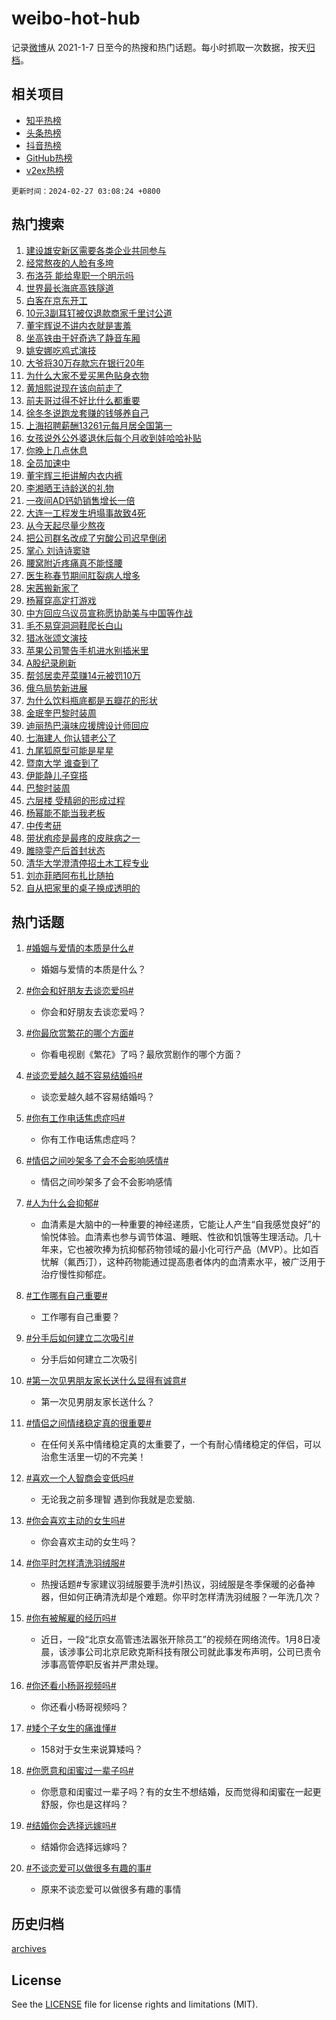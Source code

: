 # weibo-hot-hub

记录[微博](https://www.weibo.com)从 2021-1-7 日至今的热搜和热门话题。每小时抓取一次数据，按天[归档](archives)。

## 相关项目

- [知乎热榜](https://github.com/lonnyzhang423/zhihu-hot-hub)
- [头条热榜](https://github.com/lonnyzhang423/toutiao-hot-hub)
- [抖音热榜](https://github.com/lonnyzhang423/douyin-hot-hub)
- [GitHub热榜](https://github.com/lonnyzhang423/github-hot-hub)
- [v2ex热榜](https://github.com/lonnyzhang423/v2ex-hot-hub)


`更新时间：2024-02-27 03:08:24 +0800`

## 热门搜索

1. [建设雄安新区需要各类企业共同参与](https://m.weibo.cn/search?containerid=100103type%3D1%26t%3D10%26q%3D%23%E5%BB%BA%E8%AE%BE%E9%9B%84%E5%AE%89%E6%96%B0%E5%8C%BA%E9%9C%80%E8%A6%81%E5%90%84%E7%B1%BB%E4%BC%81%E4%B8%9A%E5%85%B1%E5%90%8C%E5%8F%82%E4%B8%8E%23&stream_entry_id=51&isnewpage=1&extparam=seat%3D1%26dgr%3D0%26stream_entry_id%3D51%26c_type%3D51%26q%3D%2523%25E5%25BB%25BA%25E8%25AE%25BE%25E9%259B%2584%25E5%25AE%2589%25E6%2596%25B0%25E5%258C%25BA%25E9%259C%2580%25E8%25A6%2581%25E5%2590%2584%25E7%25B1%25BB%25E4%25BC%2581%25E4%25B8%259A%25E5%2585%25B1%25E5%2590%258C%25E5%258F%2582%25E4%25B8%258E%2523%26pos%3D0%26cate%3D10103%26filter_type%3Drealtimehot%26display_time%3D1708974503%26pre_seqid%3D170897450345702672605)
1. [经常熬夜的人脸有多垮](https://m.weibo.cn/search?containerid=100103type%3D1%26t%3D10%26q%3D%23%E7%BB%8F%E5%B8%B8%E7%86%AC%E5%A4%9C%E7%9A%84%E4%BA%BA%E8%84%B8%E6%9C%89%E5%A4%9A%E5%9E%AE%23&stream_entry_id=31&isnewpage=1&extparam=seat%3D1%26stream_entry_id%3D31%26lcate%3D5001%26realpos%3D1%26dgr%3D0%26band_rank%3D1%26flag%3D2%26pos%3D0%26q%3D%2523%25E7%25BB%258F%25E5%25B8%25B8%25E7%2586%25AC%25E5%25A4%259C%25E7%259A%2584%25E4%25BA%25BA%25E8%2584%25B8%25E6%259C%2589%25E5%25A4%259A%25E5%259E%25AE%2523%26c_type%3D31%26cate%3D5001%26filter_type%3Drealtimehot%26display_time%3D1708974503%26pre_seqid%3D170897450345702672605)
1. [布洛芬 能给卑职一个明示吗](https://m.weibo.cn/search?containerid=100103type%3D1%26t%3D10%26q%3D%E5%B8%83%E6%B4%9B%E8%8A%AC+%E8%83%BD%E7%BB%99%E5%8D%91%E8%81%8C%E4%B8%80%E4%B8%AA%E6%98%8E%E7%A4%BA%E5%90%97&stream_entry_id=31&isnewpage=1&extparam=seat%3D1%26stream_entry_id%3D31%26lcate%3D5001%26realpos%3D2%26dgr%3D0%26band_rank%3D2%26flag%3D2%26pos%3D1%26q%3D%25E5%25B8%2583%25E6%25B4%259B%25E8%258A%25AC%2520%25E8%2583%25BD%25E7%25BB%2599%25E5%258D%2591%25E8%2581%258C%25E4%25B8%2580%25E4%25B8%25AA%25E6%2598%258E%25E7%25A4%25BA%25E5%2590%2597%26c_type%3D31%26cate%3D5001%26filter_type%3Drealtimehot%26display_time%3D1708974503%26pre_seqid%3D170897450345702672605)
1. [世界最长海底高铁隧道](https://m.weibo.cn/search?containerid=100103type%3D1%26t%3D10%26q%3D%23%E4%B8%96%E7%95%8C%E6%9C%80%E9%95%BF%E6%B5%B7%E5%BA%95%E9%AB%98%E9%93%81%E9%9A%A7%E9%81%93%23&stream_entry_id=31&isnewpage=1&extparam=seat%3D1%26stream_entry_id%3D31%26lcate%3D5001%26realpos%3D3%26dgr%3D0%26band_rank%3D3%26flag%3D0%26pos%3D2%26q%3D%2523%25E4%25B8%2596%25E7%2595%258C%25E6%259C%2580%25E9%2595%25BF%25E6%25B5%25B7%25E5%25BA%2595%25E9%25AB%2598%25E9%2593%2581%25E9%259A%25A7%25E9%2581%2593%2523%26c_type%3D31%26cate%3D5001%26filter_type%3Drealtimehot%26display_time%3D1708974503%26pre_seqid%3D170897450345702672605)
1. [白客在京东开工](https://m.weibo.cn/search?containerid=100103type%3D1%26t%3D10%26q%3D%23%E7%99%BD%E5%AE%A2%E5%9C%A8%E4%BA%AC%E4%B8%9C%E5%BC%80%E5%B7%A5%23&stream_entry_id=31&isnewpage=1&extparam=seat%3D1%26stream_entry_id%3D31%26lcate%3D5001%26c_type%3D31%26q%3D%2523%25E7%2599%25BD%25E5%25AE%25A2%25E5%259C%25A8%25E4%25BA%25AC%25E4%25B8%259C%25E5%25BC%2580%25E5%25B7%25A5%2523%26dgr%3D0%26band_rank%3D4%26adid%3D223800%26pos%3D3%26is_ad_pos%3D1%26cate%3D5001%26topic_ad%3D1%26filter_type%3Drealtimehot%26display_time%3D1708974503%26pre_seqid%3D170897450345702672605)
1. [10元3副耳钉被仅退款商家千里讨公道](https://m.weibo.cn/search?containerid=100103type%3D1%26t%3D10%26q%3D%2310%E5%85%833%E5%89%AF%E8%80%B3%E9%92%89%E8%A2%AB%E4%BB%85%E9%80%80%E6%AC%BE%E5%95%86%E5%AE%B6%E5%8D%83%E9%87%8C%E8%AE%A8%E5%85%AC%E9%81%93%23&stream_entry_id=31&isnewpage=1&extparam=seat%3D1%26stream_entry_id%3D31%26lcate%3D5001%26realpos%3D4%26dgr%3D0%26band_rank%3D4%26flag%3D2%26pos%3D4%26q%3D%252310%25E5%2585%25833%25E5%2589%25AF%25E8%2580%25B3%25E9%2592%2589%25E8%25A2%25AB%25E4%25BB%2585%25E9%2580%2580%25E6%25AC%25BE%25E5%2595%2586%25E5%25AE%25B6%25E5%258D%2583%25E9%2587%258C%25E8%25AE%25A8%25E5%2585%25AC%25E9%2581%2593%2523%26c_type%3D31%26cate%3D5001%26filter_type%3Drealtimehot%26display_time%3D1708974503%26pre_seqid%3D170897450345702672605)
1. [董宇辉说不讲内衣就是害羞](https://m.weibo.cn/search?containerid=100103type%3D1%26t%3D10%26q%3D%23%E8%91%A3%E5%AE%87%E8%BE%89%E8%AF%B4%E4%B8%8D%E8%AE%B2%E5%86%85%E8%A1%A3%E5%B0%B1%E6%98%AF%E5%AE%B3%E7%BE%9E%23&stream_entry_id=31&isnewpage=1&extparam=seat%3D1%26stream_entry_id%3D31%26lcate%3D5001%26realpos%3D5%26dgr%3D0%26band_rank%3D5%26flag%3D2%26pos%3D5%26q%3D%2523%25E8%2591%25A3%25E5%25AE%2587%25E8%25BE%2589%25E8%25AF%25B4%25E4%25B8%258D%25E8%25AE%25B2%25E5%2586%2585%25E8%25A1%25A3%25E5%25B0%25B1%25E6%2598%25AF%25E5%25AE%25B3%25E7%25BE%259E%2523%26c_type%3D31%26cate%3D5001%26filter_type%3Drealtimehot%26display_time%3D1708974503%26pre_seqid%3D170897450345702672605)
1. [坐高铁由于好奇选了静音车厢](https://m.weibo.cn/search?containerid=100103type%3D1%26t%3D10%26q%3D%E5%9D%90%E9%AB%98%E9%93%81%E7%94%B1%E4%BA%8E%E5%A5%BD%E5%A5%87%E9%80%89%E4%BA%86%E9%9D%99%E9%9F%B3%E8%BD%A6%E5%8E%A2&stream_entry_id=31&isnewpage=1&extparam=seat%3D1%26stream_entry_id%3D31%26lcate%3D5001%26realpos%3D6%26dgr%3D0%26band_rank%3D6%26flag%3D2%26pos%3D6%26q%3D%25E5%259D%2590%25E9%25AB%2598%25E9%2593%2581%25E7%2594%25B1%25E4%25BA%258E%25E5%25A5%25BD%25E5%25A5%2587%25E9%2580%2589%25E4%25BA%2586%25E9%259D%2599%25E9%259F%25B3%25E8%25BD%25A6%25E5%258E%25A2%26c_type%3D31%26cate%3D5001%26filter_type%3Drealtimehot%26display_time%3D1708974503%26pre_seqid%3D170897450345702672605)
1. [姚安娜吃鸡式演技](https://m.weibo.cn/search?containerid=100103type%3D1%26t%3D10%26q%3D%E5%A7%9A%E5%AE%89%E5%A8%9C%E5%90%83%E9%B8%A1%E5%BC%8F%E6%BC%94%E6%8A%80&stream_entry_id=31&isnewpage=1&extparam=seat%3D1%26stream_entry_id%3D31%26lcate%3D5001%26realpos%3D7%26dgr%3D0%26band_rank%3D7%26flag%3D2%26pos%3D7%26q%3D%25E5%25A7%259A%25E5%25AE%2589%25E5%25A8%259C%25E5%2590%2583%25E9%25B8%25A1%25E5%25BC%258F%25E6%25BC%2594%25E6%258A%2580%26c_type%3D31%26cate%3D5001%26filter_type%3Drealtimehot%26display_time%3D1708974503%26pre_seqid%3D170897450345702672605)
1. [大爷将30万存款忘在银行20年](https://m.weibo.cn/search?containerid=100103type%3D1%26t%3D10%26q%3D%23%E5%A4%A7%E7%88%B7%E5%B0%8630%E4%B8%87%E5%AD%98%E6%AC%BE%E5%BF%98%E5%9C%A8%E9%93%B6%E8%A1%8C20%E5%B9%B4%23&stream_entry_id=31&isnewpage=1&extparam=seat%3D1%26stream_entry_id%3D31%26lcate%3D5001%26realpos%3D8%26dgr%3D0%26band_rank%3D8%26flag%3D2%26pos%3D8%26q%3D%2523%25E5%25A4%25A7%25E7%2588%25B7%25E5%25B0%258630%25E4%25B8%2587%25E5%25AD%2598%25E6%25AC%25BE%25E5%25BF%2598%25E5%259C%25A8%25E9%2593%25B6%25E8%25A1%258C20%25E5%25B9%25B4%2523%26c_type%3D31%26cate%3D5001%26filter_type%3Drealtimehot%26display_time%3D1708974503%26pre_seqid%3D170897450345702672605)
1. [为什么大家不爱买黑色贴身衣物](https://m.weibo.cn/search?containerid=100103type%3D1%26t%3D10%26q%3D%23%E4%B8%BA%E4%BB%80%E4%B9%88%E5%A4%A7%E5%AE%B6%E4%B8%8D%E7%88%B1%E4%B9%B0%E9%BB%91%E8%89%B2%E8%B4%B4%E8%BA%AB%E8%A1%A3%E7%89%A9%23&stream_entry_id=31&isnewpage=1&extparam=seat%3D1%26stream_entry_id%3D31%26lcate%3D5001%26realpos%3D9%26dgr%3D0%26band_rank%3D9%26flag%3D2%26pos%3D9%26q%3D%2523%25E4%25B8%25BA%25E4%25BB%2580%25E4%25B9%2588%25E5%25A4%25A7%25E5%25AE%25B6%25E4%25B8%258D%25E7%2588%25B1%25E4%25B9%25B0%25E9%25BB%2591%25E8%2589%25B2%25E8%25B4%25B4%25E8%25BA%25AB%25E8%25A1%25A3%25E7%2589%25A9%2523%26c_type%3D31%26cate%3D5001%26filter_type%3Drealtimehot%26display_time%3D1708974503%26pre_seqid%3D170897450345702672605)
1. [黄旭熙说现在该向前走了](https://m.weibo.cn/search?containerid=100103type%3D1%26t%3D10%26q%3D%23%E9%BB%84%E6%97%AD%E7%86%99%E8%AF%B4%E7%8E%B0%E5%9C%A8%E8%AF%A5%E5%90%91%E5%89%8D%E8%B5%B0%E4%BA%86%23&stream_entry_id=31&isnewpage=1&extparam=seat%3D1%26stream_entry_id%3D31%26lcate%3D5001%26realpos%3D10%26dgr%3D0%26band_rank%3D10%26flag%3D1%26pos%3D10%26q%3D%2523%25E9%25BB%2584%25E6%2597%25AD%25E7%2586%2599%25E8%25AF%25B4%25E7%258E%25B0%25E5%259C%25A8%25E8%25AF%25A5%25E5%2590%2591%25E5%2589%258D%25E8%25B5%25B0%25E4%25BA%2586%2523%26c_type%3D31%26cate%3D5001%26filter_type%3Drealtimehot%26display_time%3D1708974503%26pre_seqid%3D170897450345702672605)
1. [前夫哥过得不好比什么都重要](https://m.weibo.cn/search?containerid=100103type%3D1%26t%3D10%26q%3D%E5%89%8D%E5%A4%AB%E5%93%A5%E8%BF%87%E5%BE%97%E4%B8%8D%E5%A5%BD%E6%AF%94%E4%BB%80%E4%B9%88%E9%83%BD%E9%87%8D%E8%A6%81&stream_entry_id=31&isnewpage=1&extparam=seat%3D1%26stream_entry_id%3D31%26lcate%3D5001%26realpos%3D11%26dgr%3D0%26band_rank%3D11%26flag%3D2%26pos%3D11%26q%3D%25E5%2589%258D%25E5%25A4%25AB%25E5%2593%25A5%25E8%25BF%2587%25E5%25BE%2597%25E4%25B8%258D%25E5%25A5%25BD%25E6%25AF%2594%25E4%25BB%2580%25E4%25B9%2588%25E9%2583%25BD%25E9%2587%258D%25E8%25A6%2581%26c_type%3D31%26cate%3D5001%26filter_type%3Drealtimehot%26display_time%3D1708974503%26pre_seqid%3D170897450345702672605)
1. [徐冬冬说跑龙套赚的钱够养自己](https://m.weibo.cn/search?containerid=100103type%3D1%26t%3D10%26q%3D%23%E5%BE%90%E5%86%AC%E5%86%AC%E8%AF%B4%E8%B7%91%E9%BE%99%E5%A5%97%E8%B5%9A%E7%9A%84%E9%92%B1%E5%A4%9F%E5%85%BB%E8%87%AA%E5%B7%B1%23&stream_entry_id=31&isnewpage=1&extparam=seat%3D1%26stream_entry_id%3D31%26lcate%3D5001%26realpos%3D12%26dgr%3D0%26band_rank%3D12%26flag%3D2%26pos%3D12%26q%3D%2523%25E5%25BE%2590%25E5%2586%25AC%25E5%2586%25AC%25E8%25AF%25B4%25E8%25B7%2591%25E9%25BE%2599%25E5%25A5%2597%25E8%25B5%259A%25E7%259A%2584%25E9%2592%25B1%25E5%25A4%259F%25E5%2585%25BB%25E8%2587%25AA%25E5%25B7%25B1%2523%26c_type%3D31%26cate%3D5001%26filter_type%3Drealtimehot%26display_time%3D1708974503%26pre_seqid%3D170897450345702672605)
1. [上海招聘薪酬13261元每月居全国第一](https://m.weibo.cn/search?containerid=100103type%3D1%26t%3D10%26q%3D%23%E4%B8%8A%E6%B5%B7%E6%8B%9B%E8%81%98%E8%96%AA%E9%85%AC13261%E5%85%83%E6%AF%8F%E6%9C%88%E5%B1%85%E5%85%A8%E5%9B%BD%E7%AC%AC%E4%B8%80%23&stream_entry_id=31&isnewpage=1&extparam=seat%3D1%26stream_entry_id%3D31%26lcate%3D5001%26realpos%3D13%26dgr%3D0%26band_rank%3D13%26flag%3D2%26pos%3D13%26q%3D%2523%25E4%25B8%258A%25E6%25B5%25B7%25E6%258B%259B%25E8%2581%2598%25E8%2596%25AA%25E9%2585%25AC13261%25E5%2585%2583%25E6%25AF%258F%25E6%259C%2588%25E5%25B1%2585%25E5%2585%25A8%25E5%259B%25BD%25E7%25AC%25AC%25E4%25B8%2580%2523%26c_type%3D31%26cate%3D5001%26filter_type%3Drealtimehot%26display_time%3D1708974503%26pre_seqid%3D170897450345702672605)
1. [女孩说外公外婆退休后每个月收到娃哈哈补贴](https://m.weibo.cn/search?containerid=100103type%3D1%26t%3D10%26q%3D%23%E5%A5%B3%E5%AD%A9%E8%AF%B4%E5%A4%96%E5%85%AC%E5%A4%96%E5%A9%86%E9%80%80%E4%BC%91%E5%90%8E%E6%AF%8F%E4%B8%AA%E6%9C%88%E6%94%B6%E5%88%B0%E5%A8%83%E5%93%88%E5%93%88%E8%A1%A5%E8%B4%B4%23&stream_entry_id=31&isnewpage=1&extparam=seat%3D1%26stream_entry_id%3D31%26lcate%3D5001%26realpos%3D14%26dgr%3D0%26band_rank%3D14%26flag%3D32768%26pos%3D14%26q%3D%2523%25E5%25A5%25B3%25E5%25AD%25A9%25E8%25AF%25B4%25E5%25A4%2596%25E5%2585%25AC%25E5%25A4%2596%25E5%25A9%2586%25E9%2580%2580%25E4%25BC%2591%25E5%2590%258E%25E6%25AF%258F%25E4%25B8%25AA%25E6%259C%2588%25E6%2594%25B6%25E5%2588%25B0%25E5%25A8%2583%25E5%2593%2588%25E5%2593%2588%25E8%25A1%25A5%25E8%25B4%25B4%2523%26c_type%3D31%26cate%3D5001%26filter_type%3Drealtimehot%26display_time%3D1708974503%26pre_seqid%3D170897450345702672605)
1. [你晚上几点休息](https://m.weibo.cn/search?containerid=100103type%3D1%26t%3D10%26q%3D%23%E4%BD%A0%E6%99%9A%E4%B8%8A%E5%87%A0%E7%82%B9%E4%BC%91%E6%81%AF%23&stream_entry_id=31&isnewpage=1&extparam=seat%3D1%26stream_entry_id%3D31%26lcate%3D5001%26realpos%3D15%26dgr%3D0%26band_rank%3D15%26flag%3D0%26pos%3D15%26q%3D%2523%25E4%25BD%25A0%25E6%2599%259A%25E4%25B8%258A%25E5%2587%25A0%25E7%2582%25B9%25E4%25BC%2591%25E6%2581%25AF%2523%26c_type%3D31%26cate%3D5001%26filter_type%3Drealtimehot%26display_time%3D1708974503%26pre_seqid%3D170897450345702672605)
1. [全员加速中](https://m.weibo.cn/search?containerid=100103type%3D1%26t%3D10%26q%3D%E5%85%A8%E5%91%98%E5%8A%A0%E9%80%9F%E4%B8%AD&stream_entry_id=31&isnewpage=1&extparam=seat%3D1%26stream_entry_id%3D31%26lcate%3D5001%26realpos%3D16%26dgr%3D0%26band_rank%3D16%26flag%3D0%26pos%3D16%26q%3D%25E5%2585%25A8%25E5%2591%2598%25E5%258A%25A0%25E9%2580%259F%25E4%25B8%25AD%26c_type%3D31%26cate%3D5001%26filter_type%3Drealtimehot%26display_time%3D1708974503%26pre_seqid%3D170897450345702672605)
1. [董宇辉三拒讲解内衣内裤](https://m.weibo.cn/search?containerid=100103type%3D1%26t%3D10%26q%3D%23%E8%91%A3%E5%AE%87%E8%BE%89%E4%B8%89%E6%8B%92%E8%AE%B2%E8%A7%A3%E5%86%85%E8%A1%A3%E5%86%85%E8%A3%A4%23&stream_entry_id=31&isnewpage=1&extparam=seat%3D1%26stream_entry_id%3D31%26lcate%3D5001%26realpos%3D17%26dgr%3D0%26band_rank%3D17%26flag%3D0%26pos%3D17%26q%3D%2523%25E8%2591%25A3%25E5%25AE%2587%25E8%25BE%2589%25E4%25B8%2589%25E6%258B%2592%25E8%25AE%25B2%25E8%25A7%25A3%25E5%2586%2585%25E8%25A1%25A3%25E5%2586%2585%25E8%25A3%25A4%2523%26c_type%3D31%26cate%3D5001%26filter_type%3Drealtimehot%26display_time%3D1708974503%26pre_seqid%3D170897450345702672605)
1. [李湘晒王诗龄送的礼物](https://m.weibo.cn/search?containerid=100103type%3D1%26t%3D10%26q%3D%23%E6%9D%8E%E6%B9%98%E6%99%92%E7%8E%8B%E8%AF%97%E9%BE%84%E9%80%81%E7%9A%84%E7%A4%BC%E7%89%A9%23&stream_entry_id=31&isnewpage=1&extparam=seat%3D1%26stream_entry_id%3D31%26lcate%3D5001%26realpos%3D18%26dgr%3D0%26band_rank%3D18%26flag%3D2%26pos%3D18%26q%3D%2523%25E6%259D%258E%25E6%25B9%2598%25E6%2599%2592%25E7%258E%258B%25E8%25AF%2597%25E9%25BE%2584%25E9%2580%2581%25E7%259A%2584%25E7%25A4%25BC%25E7%2589%25A9%2523%26c_type%3D31%26cate%3D5001%26filter_type%3Drealtimehot%26display_time%3D1708974503%26pre_seqid%3D170897450345702672605)
1. [一夜间AD钙奶销售增长一倍](https://m.weibo.cn/search?containerid=100103type%3D1%26t%3D10%26q%3D%23%E4%B8%80%E5%A4%9C%E9%97%B4AD%E9%92%99%E5%A5%B6%E9%94%80%E5%94%AE%E5%A2%9E%E9%95%BF%E4%B8%80%E5%80%8D%23&stream_entry_id=31&isnewpage=1&extparam=seat%3D1%26stream_entry_id%3D31%26lcate%3D5001%26realpos%3D19%26dgr%3D0%26band_rank%3D19%26flag%3D0%26pos%3D19%26q%3D%2523%25E4%25B8%2580%25E5%25A4%259C%25E9%2597%25B4AD%25E9%2592%2599%25E5%25A5%25B6%25E9%2594%2580%25E5%2594%25AE%25E5%25A2%259E%25E9%2595%25BF%25E4%25B8%2580%25E5%2580%258D%2523%26c_type%3D31%26cate%3D5001%26filter_type%3Drealtimehot%26display_time%3D1708974503%26pre_seqid%3D170897450345702672605)
1. [大连一工程发生坍塌事故致4死](https://m.weibo.cn/search?containerid=100103type%3D1%26t%3D10%26q%3D%23%E5%A4%A7%E8%BF%9E%E4%B8%80%E5%B7%A5%E7%A8%8B%E5%8F%91%E7%94%9F%E5%9D%8D%E5%A1%8C%E4%BA%8B%E6%95%85%E8%87%B44%E6%AD%BB%23&stream_entry_id=31&isnewpage=1&extparam=seat%3D1%26stream_entry_id%3D31%26lcate%3D5001%26realpos%3D20%26dgr%3D0%26band_rank%3D20%26flag%3D0%26pos%3D20%26q%3D%2523%25E5%25A4%25A7%25E8%25BF%259E%25E4%25B8%2580%25E5%25B7%25A5%25E7%25A8%258B%25E5%258F%2591%25E7%2594%259F%25E5%259D%258D%25E5%25A1%258C%25E4%25BA%258B%25E6%2595%2585%25E8%2587%25B44%25E6%25AD%25BB%2523%26c_type%3D31%26cate%3D5001%26filter_type%3Drealtimehot%26display_time%3D1708974503%26pre_seqid%3D170897450345702672605)
1. [从今天起尽量少熬夜](https://m.weibo.cn/search?containerid=100103type%3D1%26t%3D10%26q%3D%23%E4%BB%8E%E4%BB%8A%E5%A4%A9%E8%B5%B7%E5%B0%BD%E9%87%8F%E5%B0%91%E7%86%AC%E5%A4%9C%23&stream_entry_id=31&isnewpage=1&extparam=seat%3D1%26stream_entry_id%3D31%26lcate%3D5001%26realpos%3D21%26dgr%3D0%26band_rank%3D21%26flag%3D0%26pos%3D21%26q%3D%2523%25E4%25BB%258E%25E4%25BB%258A%25E5%25A4%25A9%25E8%25B5%25B7%25E5%25B0%25BD%25E9%2587%258F%25E5%25B0%2591%25E7%2586%25AC%25E5%25A4%259C%2523%26c_type%3D31%26cate%3D5001%26filter_type%3Drealtimehot%26display_time%3D1708974503%26pre_seqid%3D170897450345702672605)
1. [把公司群名改成了穷酸公司迟早倒闭](https://m.weibo.cn/search?containerid=100103type%3D1%26t%3D10%26q%3D%E6%8A%8A%E5%85%AC%E5%8F%B8%E7%BE%A4%E5%90%8D%E6%94%B9%E6%88%90%E4%BA%86%E7%A9%B7%E9%85%B8%E5%85%AC%E5%8F%B8%E8%BF%9F%E6%97%A9%E5%80%92%E9%97%AD&stream_entry_id=31&isnewpage=1&extparam=seat%3D1%26stream_entry_id%3D31%26lcate%3D5001%26realpos%3D22%26dgr%3D0%26band_rank%3D22%26flag%3D0%26pos%3D22%26q%3D%25E6%258A%258A%25E5%2585%25AC%25E5%258F%25B8%25E7%25BE%25A4%25E5%2590%258D%25E6%2594%25B9%25E6%2588%2590%25E4%25BA%2586%25E7%25A9%25B7%25E9%2585%25B8%25E5%2585%25AC%25E5%258F%25B8%25E8%25BF%259F%25E6%2597%25A9%25E5%2580%2592%25E9%2597%25AD%26c_type%3D31%26cate%3D5001%26filter_type%3Drealtimehot%26display_time%3D1708974503%26pre_seqid%3D170897450345702672605)
1. [掌心 刘诗诗窦骁](https://m.weibo.cn/search?containerid=100103type%3D1%26t%3D10%26q%3D%E6%8E%8C%E5%BF%83+%E5%88%98%E8%AF%97%E8%AF%97%E7%AA%A6%E9%AA%81&stream_entry_id=31&isnewpage=1&extparam=seat%3D1%26stream_entry_id%3D31%26lcate%3D5001%26realpos%3D23%26dgr%3D0%26band_rank%3D23%26flag%3D0%26pos%3D23%26q%3D%25E6%258E%258C%25E5%25BF%2583%2520%25E5%2588%2598%25E8%25AF%2597%25E8%25AF%2597%25E7%25AA%25A6%25E9%25AA%2581%26c_type%3D31%26cate%3D5001%26filter_type%3Drealtimehot%26display_time%3D1708974503%26pre_seqid%3D170897450345702672605)
1. [腰窝附近疼痛真不能怪腰](https://m.weibo.cn/search?containerid=100103type%3D1%26t%3D10%26q%3D%23%E8%85%B0%E7%AA%9D%E9%99%84%E8%BF%91%E7%96%BC%E7%97%9B%E7%9C%9F%E4%B8%8D%E8%83%BD%E6%80%AA%E8%85%B0%23&stream_entry_id=31&isnewpage=1&extparam=seat%3D1%26stream_entry_id%3D31%26lcate%3D5001%26realpos%3D24%26dgr%3D0%26band_rank%3D24%26flag%3D0%26pos%3D24%26q%3D%2523%25E8%2585%25B0%25E7%25AA%259D%25E9%2599%2584%25E8%25BF%2591%25E7%2596%25BC%25E7%2597%259B%25E7%259C%259F%25E4%25B8%258D%25E8%2583%25BD%25E6%2580%25AA%25E8%2585%25B0%2523%26c_type%3D31%26cate%3D5001%26filter_type%3Drealtimehot%26display_time%3D1708974503%26pre_seqid%3D170897450345702672605)
1. [医生称春节期间肛裂病人增多](https://m.weibo.cn/search?containerid=100103type%3D1%26t%3D10%26q%3D%23%E5%8C%BB%E7%94%9F%E7%A7%B0%E6%98%A5%E8%8A%82%E6%9C%9F%E9%97%B4%E8%82%9B%E8%A3%82%E7%97%85%E4%BA%BA%E5%A2%9E%E5%A4%9A%23&stream_entry_id=31&isnewpage=1&extparam=seat%3D1%26stream_entry_id%3D31%26lcate%3D5001%26realpos%3D25%26dgr%3D0%26band_rank%3D25%26flag%3D0%26pos%3D25%26q%3D%2523%25E5%258C%25BB%25E7%2594%259F%25E7%25A7%25B0%25E6%2598%25A5%25E8%258A%2582%25E6%259C%259F%25E9%2597%25B4%25E8%2582%259B%25E8%25A3%2582%25E7%2597%2585%25E4%25BA%25BA%25E5%25A2%259E%25E5%25A4%259A%2523%26c_type%3D31%26cate%3D5001%26filter_type%3Drealtimehot%26display_time%3D1708974503%26pre_seqid%3D170897450345702672605)
1. [宋茜搬新家了](https://m.weibo.cn/search?containerid=100103type%3D1%26t%3D10%26q%3D%23%E5%AE%8B%E8%8C%9C%E6%90%AC%E6%96%B0%E5%AE%B6%E4%BA%86%23&stream_entry_id=31&isnewpage=1&extparam=seat%3D1%26stream_entry_id%3D31%26lcate%3D5001%26realpos%3D26%26dgr%3D0%26band_rank%3D26%26flag%3D0%26pos%3D26%26q%3D%2523%25E5%25AE%258B%25E8%258C%259C%25E6%2590%25AC%25E6%2596%25B0%25E5%25AE%25B6%25E4%25BA%2586%2523%26c_type%3D31%26cate%3D5001%26filter_type%3Drealtimehot%26display_time%3D1708974503%26pre_seqid%3D170897450345702672605)
1. [杨幂穿高定打游戏](https://m.weibo.cn/search?containerid=100103type%3D1%26t%3D10%26q%3D%23%E6%9D%A8%E5%B9%82%E7%A9%BF%E9%AB%98%E5%AE%9A%E6%89%93%E6%B8%B8%E6%88%8F%23&stream_entry_id=31&isnewpage=1&extparam=seat%3D1%26stream_entry_id%3D31%26lcate%3D5001%26realpos%3D27%26dgr%3D0%26band_rank%3D27%26flag%3D0%26pos%3D27%26q%3D%2523%25E6%259D%25A8%25E5%25B9%2582%25E7%25A9%25BF%25E9%25AB%2598%25E5%25AE%259A%25E6%2589%2593%25E6%25B8%25B8%25E6%2588%258F%2523%26c_type%3D31%26cate%3D5001%26filter_type%3Drealtimehot%26display_time%3D1708974503%26pre_seqid%3D170897450345702672605)
1. [中方回应乌议员宣称愿协助美与中国等作战](https://m.weibo.cn/search?containerid=100103type%3D1%26t%3D10%26q%3D%23%E4%B8%AD%E6%96%B9%E5%9B%9E%E5%BA%94%E4%B9%8C%E8%AE%AE%E5%91%98%E5%AE%A3%E7%A7%B0%E6%84%BF%E5%8D%8F%E5%8A%A9%E7%BE%8E%E4%B8%8E%E4%B8%AD%E5%9B%BD%E7%AD%89%E4%BD%9C%E6%88%98%23&stream_entry_id=31&isnewpage=1&extparam=seat%3D1%26stream_entry_id%3D31%26lcate%3D5001%26realpos%3D28%26dgr%3D0%26band_rank%3D28%26flag%3D0%26pos%3D28%26q%3D%2523%25E4%25B8%25AD%25E6%2596%25B9%25E5%259B%259E%25E5%25BA%2594%25E4%25B9%258C%25E8%25AE%25AE%25E5%2591%2598%25E5%25AE%25A3%25E7%25A7%25B0%25E6%2584%25BF%25E5%258D%258F%25E5%258A%25A9%25E7%25BE%258E%25E4%25B8%258E%25E4%25B8%25AD%25E5%259B%25BD%25E7%25AD%2589%25E4%25BD%259C%25E6%2588%2598%2523%26c_type%3D31%26cate%3D5001%26filter_type%3Drealtimehot%26display_time%3D1708974503%26pre_seqid%3D170897450345702672605)
1. [毛不易穿洞洞鞋爬长白山](https://m.weibo.cn/search?containerid=100103type%3D1%26t%3D10%26q%3D%23%E6%AF%9B%E4%B8%8D%E6%98%93%E7%A9%BF%E6%B4%9E%E6%B4%9E%E9%9E%8B%E7%88%AC%E9%95%BF%E7%99%BD%E5%B1%B1%23&stream_entry_id=31&isnewpage=1&extparam=seat%3D1%26stream_entry_id%3D31%26lcate%3D5001%26realpos%3D29%26dgr%3D0%26band_rank%3D29%26flag%3D0%26pos%3D29%26q%3D%2523%25E6%25AF%259B%25E4%25B8%258D%25E6%2598%2593%25E7%25A9%25BF%25E6%25B4%259E%25E6%25B4%259E%25E9%259E%258B%25E7%2588%25AC%25E9%2595%25BF%25E7%2599%25BD%25E5%25B1%25B1%2523%26c_type%3D31%26cate%3D5001%26filter_type%3Drealtimehot%26display_time%3D1708974503%26pre_seqid%3D170897450345702672605)
1. [猎冰张颂文演技](https://m.weibo.cn/search?containerid=100103type%3D1%26t%3D10%26q%3D%E7%8C%8E%E5%86%B0%E5%BC%A0%E9%A2%82%E6%96%87%E6%BC%94%E6%8A%80&stream_entry_id=31&isnewpage=1&extparam=seat%3D1%26stream_entry_id%3D31%26lcate%3D5001%26realpos%3D30%26dgr%3D0%26band_rank%3D30%26flag%3D0%26pos%3D30%26q%3D%25E7%258C%258E%25E5%2586%25B0%25E5%25BC%25A0%25E9%25A2%2582%25E6%2596%2587%25E6%25BC%2594%25E6%258A%2580%26c_type%3D31%26cate%3D5001%26filter_type%3Drealtimehot%26display_time%3D1708974503%26pre_seqid%3D170897450345702672605)
1. [苹果公司警告手机进水别插米里](https://m.weibo.cn/search?containerid=100103type%3D1%26t%3D10%26q%3D%23%E8%8B%B9%E6%9E%9C%E5%85%AC%E5%8F%B8%E8%AD%A6%E5%91%8A%E6%89%8B%E6%9C%BA%E8%BF%9B%E6%B0%B4%E5%88%AB%E6%8F%92%E7%B1%B3%E9%87%8C%23&stream_entry_id=31&isnewpage=1&extparam=seat%3D1%26stream_entry_id%3D31%26lcate%3D5001%26realpos%3D31%26dgr%3D0%26band_rank%3D31%26flag%3D0%26pos%3D31%26q%3D%2523%25E8%258B%25B9%25E6%259E%259C%25E5%2585%25AC%25E5%258F%25B8%25E8%25AD%25A6%25E5%2591%258A%25E6%2589%258B%25E6%259C%25BA%25E8%25BF%259B%25E6%25B0%25B4%25E5%2588%25AB%25E6%258F%2592%25E7%25B1%25B3%25E9%2587%258C%2523%26c_type%3D31%26cate%3D5001%26filter_type%3Drealtimehot%26display_time%3D1708974503%26pre_seqid%3D170897450345702672605)
1. [A股纪录刷新](https://m.weibo.cn/search?containerid=100103type%3D1%26t%3D10%26q%3D%23A%E8%82%A1%E7%BA%AA%E5%BD%95%E5%88%B7%E6%96%B0%23&stream_entry_id=31&isnewpage=1&extparam=seat%3D1%26stream_entry_id%3D31%26lcate%3D5001%26realpos%3D32%26dgr%3D0%26band_rank%3D32%26flag%3D0%26pos%3D32%26q%3D%2523A%25E8%2582%25A1%25E7%25BA%25AA%25E5%25BD%2595%25E5%2588%25B7%25E6%2596%25B0%2523%26c_type%3D31%26cate%3D5001%26filter_type%3Drealtimehot%26display_time%3D1708974503%26pre_seqid%3D170897450345702672605)
1. [帮邻居卖芹菜赚14元被罚10万](https://m.weibo.cn/search?containerid=100103type%3D1%26t%3D10%26q%3D%23%E5%B8%AE%E9%82%BB%E5%B1%85%E5%8D%96%E8%8A%B9%E8%8F%9C%E8%B5%9A14%E5%85%83%E8%A2%AB%E7%BD%9A10%E4%B8%87%23&stream_entry_id=31&isnewpage=1&extparam=seat%3D1%26stream_entry_id%3D31%26lcate%3D5001%26realpos%3D33%26dgr%3D0%26band_rank%3D33%26flag%3D0%26pos%3D33%26q%3D%2523%25E5%25B8%25AE%25E9%2582%25BB%25E5%25B1%2585%25E5%258D%2596%25E8%258A%25B9%25E8%258F%259C%25E8%25B5%259A14%25E5%2585%2583%25E8%25A2%25AB%25E7%25BD%259A10%25E4%25B8%2587%2523%26c_type%3D31%26cate%3D5001%26filter_type%3Drealtimehot%26display_time%3D1708974503%26pre_seqid%3D170897450345702672605)
1. [俄乌局势新进展](https://m.weibo.cn/search?containerid=100103type%3D1%26t%3D10%26q%3D%23%E4%BF%84%E4%B9%8C%E5%B1%80%E5%8A%BF%E6%96%B0%E8%BF%9B%E5%B1%95%23&stream_entry_id=31&isnewpage=1&extparam=seat%3D1%26stream_entry_id%3D31%26lcate%3D5001%26realpos%3D34%26dgr%3D0%26band_rank%3D34%26flag%3D0%26pos%3D34%26q%3D%2523%25E4%25BF%2584%25E4%25B9%258C%25E5%25B1%2580%25E5%258A%25BF%25E6%2596%25B0%25E8%25BF%259B%25E5%25B1%2595%2523%26c_type%3D31%26cate%3D5001%26filter_type%3Drealtimehot%26display_time%3D1708974503%26pre_seqid%3D170897450345702672605)
1. [为什么饮料瓶底都是五瓣花的形状](https://m.weibo.cn/search?containerid=100103type%3D1%26t%3D10%26q%3D%23%E4%B8%BA%E4%BB%80%E4%B9%88%E9%A5%AE%E6%96%99%E7%93%B6%E5%BA%95%E9%83%BD%E6%98%AF%E4%BA%94%E7%93%A3%E8%8A%B1%E7%9A%84%E5%BD%A2%E7%8A%B6%23&stream_entry_id=31&isnewpage=1&extparam=seat%3D1%26stream_entry_id%3D31%26lcate%3D5001%26realpos%3D35%26dgr%3D0%26band_rank%3D35%26flag%3D0%26pos%3D35%26q%3D%2523%25E4%25B8%25BA%25E4%25BB%2580%25E4%25B9%2588%25E9%25A5%25AE%25E6%2596%2599%25E7%2593%25B6%25E5%25BA%2595%25E9%2583%25BD%25E6%2598%25AF%25E4%25BA%2594%25E7%2593%25A3%25E8%258A%25B1%25E7%259A%2584%25E5%25BD%25A2%25E7%258A%25B6%2523%26c_type%3D31%26cate%3D5001%26filter_type%3Drealtimehot%26display_time%3D1708974503%26pre_seqid%3D170897450345702672605)
1. [金珉奎巴黎时装周](https://m.weibo.cn/search?containerid=100103type%3D1%26t%3D10%26q%3D%23%E9%87%91%E7%8F%89%E5%A5%8E%E5%B7%B4%E9%BB%8E%E6%97%B6%E8%A3%85%E5%91%A8%23&stream_entry_id=31&isnewpage=1&extparam=seat%3D1%26stream_entry_id%3D31%26lcate%3D5001%26realpos%3D36%26dgr%3D0%26band_rank%3D36%26flag%3D1%26pos%3D36%26q%3D%2523%25E9%2587%2591%25E7%258F%2589%25E5%25A5%258E%25E5%25B7%25B4%25E9%25BB%258E%25E6%2597%25B6%25E8%25A3%2585%25E5%2591%25A8%2523%26c_type%3D31%26cate%3D5001%26filter_type%3Drealtimehot%26display_time%3D1708974503%26pre_seqid%3D170897450345702672605)
1. [迪丽热巴滇味应援牌设计师回应](https://m.weibo.cn/search?containerid=100103type%3D1%26t%3D10%26q%3D%23%E8%BF%AA%E4%B8%BD%E7%83%AD%E5%B7%B4%E6%BB%87%E5%91%B3%E5%BA%94%E6%8F%B4%E7%89%8C%E8%AE%BE%E8%AE%A1%E5%B8%88%E5%9B%9E%E5%BA%94%23&stream_entry_id=31&isnewpage=1&extparam=seat%3D1%26stream_entry_id%3D31%26lcate%3D5001%26realpos%3D37%26dgr%3D0%26band_rank%3D37%26flag%3D0%26pos%3D37%26q%3D%2523%25E8%25BF%25AA%25E4%25B8%25BD%25E7%2583%25AD%25E5%25B7%25B4%25E6%25BB%2587%25E5%2591%25B3%25E5%25BA%2594%25E6%258F%25B4%25E7%2589%258C%25E8%25AE%25BE%25E8%25AE%25A1%25E5%25B8%2588%25E5%259B%259E%25E5%25BA%2594%2523%26c_type%3D31%26cate%3D5001%26filter_type%3Drealtimehot%26display_time%3D1708974503%26pre_seqid%3D170897450345702672605)
1. [七海建人 你认错老公了](https://m.weibo.cn/search?containerid=100103type%3D1%26t%3D10%26q%3D%E4%B8%83%E6%B5%B7%E5%BB%BA%E4%BA%BA+%E4%BD%A0%E8%AE%A4%E9%94%99%E8%80%81%E5%85%AC%E4%BA%86&stream_entry_id=31&isnewpage=1&extparam=seat%3D1%26stream_entry_id%3D31%26lcate%3D5001%26realpos%3D38%26dgr%3D0%26band_rank%3D38%26flag%3D0%26pos%3D38%26q%3D%25E4%25B8%2583%25E6%25B5%25B7%25E5%25BB%25BA%25E4%25BA%25BA%2520%25E4%25BD%25A0%25E8%25AE%25A4%25E9%2594%2599%25E8%2580%2581%25E5%2585%25AC%25E4%25BA%2586%26c_type%3D31%26cate%3D5001%26filter_type%3Drealtimehot%26display_time%3D1708974503%26pre_seqid%3D170897450345702672605)
1. [九尾狐原型可能是星星](https://m.weibo.cn/search?containerid=100103type%3D1%26t%3D10%26q%3D%23%E4%B9%9D%E5%B0%BE%E7%8B%90%E5%8E%9F%E5%9E%8B%E5%8F%AF%E8%83%BD%E6%98%AF%E6%98%9F%E6%98%9F%23&stream_entry_id=31&isnewpage=1&extparam=seat%3D1%26stream_entry_id%3D31%26lcate%3D5001%26realpos%3D39%26dgr%3D0%26band_rank%3D39%26flag%3D0%26pos%3D39%26q%3D%2523%25E4%25B9%259D%25E5%25B0%25BE%25E7%258B%2590%25E5%258E%259F%25E5%259E%258B%25E5%258F%25AF%25E8%2583%25BD%25E6%2598%25AF%25E6%2598%259F%25E6%2598%259F%2523%26c_type%3D31%26cate%3D5001%26filter_type%3Drealtimehot%26display_time%3D1708974503%26pre_seqid%3D170897450345702672605)
1. [暨南大学 谁查到了](https://m.weibo.cn/search?containerid=100103type%3D1%26t%3D10%26q%3D%E6%9A%A8%E5%8D%97%E5%A4%A7%E5%AD%A6+%E8%B0%81%E6%9F%A5%E5%88%B0%E4%BA%86&stream_entry_id=31&isnewpage=1&extparam=seat%3D1%26stream_entry_id%3D31%26lcate%3D5001%26realpos%3D40%26dgr%3D0%26band_rank%3D40%26flag%3D0%26pos%3D40%26q%3D%25E6%259A%25A8%25E5%258D%2597%25E5%25A4%25A7%25E5%25AD%25A6%2520%25E8%25B0%2581%25E6%259F%25A5%25E5%2588%25B0%25E4%25BA%2586%26c_type%3D31%26cate%3D5001%26filter_type%3Drealtimehot%26display_time%3D1708974503%26pre_seqid%3D170897450345702672605)
1. [伊能静儿子穿搭](https://m.weibo.cn/search?containerid=100103type%3D1%26t%3D10%26q%3D%E4%BC%8A%E8%83%BD%E9%9D%99%E5%84%BF%E5%AD%90%E7%A9%BF%E6%90%AD&stream_entry_id=31&isnewpage=1&extparam=seat%3D1%26stream_entry_id%3D31%26lcate%3D5001%26realpos%3D41%26dgr%3D0%26band_rank%3D41%26flag%3D1%26pos%3D41%26q%3D%25E4%25BC%258A%25E8%2583%25BD%25E9%259D%2599%25E5%2584%25BF%25E5%25AD%2590%25E7%25A9%25BF%25E6%2590%25AD%26c_type%3D31%26cate%3D5001%26filter_type%3Drealtimehot%26display_time%3D1708974503%26pre_seqid%3D170897450345702672605)
1. [巴黎时装周](https://m.weibo.cn/search?containerid=100103type%3D1%26t%3D10%26q%3D%E5%B7%B4%E9%BB%8E%E6%97%B6%E8%A3%85%E5%91%A8&stream_entry_id=31&isnewpage=1&extparam=seat%3D1%26stream_entry_id%3D31%26lcate%3D5001%26realpos%3D42%26dgr%3D0%26band_rank%3D42%26flag%3D1%26pos%3D42%26q%3D%25E5%25B7%25B4%25E9%25BB%258E%25E6%2597%25B6%25E8%25A3%2585%25E5%2591%25A8%26c_type%3D31%26cate%3D5001%26filter_type%3Drealtimehot%26display_time%3D1708974503%26pre_seqid%3D170897450345702672605)
1. [六层楼 受精卵的形成过程](https://m.weibo.cn/search?containerid=100103type%3D1%26t%3D10%26q%3D%E5%85%AD%E5%B1%82%E6%A5%BC+%E5%8F%97%E7%B2%BE%E5%8D%B5%E7%9A%84%E5%BD%A2%E6%88%90%E8%BF%87%E7%A8%8B&stream_entry_id=31&isnewpage=1&extparam=seat%3D1%26stream_entry_id%3D31%26lcate%3D5001%26realpos%3D43%26dgr%3D0%26band_rank%3D43%26flag%3D0%26pos%3D43%26q%3D%25E5%2585%25AD%25E5%25B1%2582%25E6%25A5%25BC%2520%25E5%258F%2597%25E7%25B2%25BE%25E5%258D%25B5%25E7%259A%2584%25E5%25BD%25A2%25E6%2588%2590%25E8%25BF%2587%25E7%25A8%258B%26c_type%3D31%26cate%3D5001%26filter_type%3Drealtimehot%26display_time%3D1708974503%26pre_seqid%3D170897450345702672605)
1. [杨幂能不能当我老板](https://m.weibo.cn/search?containerid=100103type%3D1%26t%3D10%26q%3D%23%E6%9D%A8%E5%B9%82%E8%83%BD%E4%B8%8D%E8%83%BD%E5%BD%93%E6%88%91%E8%80%81%E6%9D%BF%23&stream_entry_id=31&isnewpage=1&extparam=seat%3D1%26stream_entry_id%3D31%26lcate%3D5001%26realpos%3D44%26dgr%3D0%26band_rank%3D44%26flag%3D0%26pos%3D44%26q%3D%2523%25E6%259D%25A8%25E5%25B9%2582%25E8%2583%25BD%25E4%25B8%258D%25E8%2583%25BD%25E5%25BD%2593%25E6%2588%2591%25E8%2580%2581%25E6%259D%25BF%2523%26c_type%3D31%26cate%3D5001%26filter_type%3Drealtimehot%26display_time%3D1708974503%26pre_seqid%3D170897450345702672605)
1. [中传考研](https://m.weibo.cn/search?containerid=100103type%3D1%26t%3D10%26q%3D%E4%B8%AD%E4%BC%A0%E8%80%83%E7%A0%94&stream_entry_id=31&isnewpage=1&extparam=seat%3D1%26stream_entry_id%3D31%26lcate%3D5001%26realpos%3D45%26dgr%3D0%26band_rank%3D45%26flag%3D0%26pos%3D45%26q%3D%25E4%25B8%25AD%25E4%25BC%25A0%25E8%2580%2583%25E7%25A0%2594%26c_type%3D31%26cate%3D5001%26filter_type%3Drealtimehot%26display_time%3D1708974503%26pre_seqid%3D170897450345702672605)
1. [带状疱疹是最疼的皮肤病之一](https://m.weibo.cn/search?containerid=100103type%3D1%26t%3D10%26q%3D%23%E5%B8%A6%E7%8A%B6%E7%96%B1%E7%96%B9%E6%98%AF%E6%9C%80%E7%96%BC%E7%9A%84%E7%9A%AE%E8%82%A4%E7%97%85%E4%B9%8B%E4%B8%80%23&stream_entry_id=31&isnewpage=1&extparam=seat%3D1%26stream_entry_id%3D31%26lcate%3D5001%26realpos%3D46%26dgr%3D0%26band_rank%3D46%26flag%3D0%26pos%3D46%26q%3D%2523%25E5%25B8%25A6%25E7%258A%25B6%25E7%2596%25B1%25E7%2596%25B9%25E6%2598%25AF%25E6%259C%2580%25E7%2596%25BC%25E7%259A%2584%25E7%259A%25AE%25E8%2582%25A4%25E7%2597%2585%25E4%25B9%258B%25E4%25B8%2580%2523%26c_type%3D31%26cate%3D5001%26filter_type%3Drealtimehot%26display_time%3D1708974503%26pre_seqid%3D170897450345702672605)
1. [雎晓雯产后首封状态](https://m.weibo.cn/search?containerid=100103type%3D1%26t%3D10%26q%3D%23%E9%9B%8E%E6%99%93%E9%9B%AF%E4%BA%A7%E5%90%8E%E9%A6%96%E5%B0%81%E7%8A%B6%E6%80%81%23&stream_entry_id=31&isnewpage=1&extparam=seat%3D1%26stream_entry_id%3D31%26lcate%3D5001%26realpos%3D47%26dgr%3D0%26band_rank%3D47%26flag%3D0%26pos%3D47%26q%3D%2523%25E9%259B%258E%25E6%2599%2593%25E9%259B%25AF%25E4%25BA%25A7%25E5%2590%258E%25E9%25A6%2596%25E5%25B0%2581%25E7%258A%25B6%25E6%2580%2581%2523%26c_type%3D31%26cate%3D5001%26filter_type%3Drealtimehot%26display_time%3D1708974503%26pre_seqid%3D170897450345702672605)
1. [清华大学澄清停招土木工程专业](https://m.weibo.cn/search?containerid=100103type%3D1%26t%3D10%26q%3D%23%E6%B8%85%E5%8D%8E%E5%A4%A7%E5%AD%A6%E6%BE%84%E6%B8%85%E5%81%9C%E6%8B%9B%E5%9C%9F%E6%9C%A8%E5%B7%A5%E7%A8%8B%E4%B8%93%E4%B8%9A%23&stream_entry_id=31&isnewpage=1&extparam=seat%3D1%26stream_entry_id%3D31%26lcate%3D5001%26realpos%3D48%26dgr%3D0%26band_rank%3D48%26flag%3D0%26pos%3D48%26q%3D%2523%25E6%25B8%2585%25E5%258D%258E%25E5%25A4%25A7%25E5%25AD%25A6%25E6%25BE%2584%25E6%25B8%2585%25E5%2581%259C%25E6%258B%259B%25E5%259C%259F%25E6%259C%25A8%25E5%25B7%25A5%25E7%25A8%258B%25E4%25B8%2593%25E4%25B8%259A%2523%26c_type%3D31%26cate%3D5001%26filter_type%3Drealtimehot%26display_time%3D1708974503%26pre_seqid%3D170897450345702672605)
1. [刘亦菲晒阿布扎比随拍](https://m.weibo.cn/search?containerid=100103type%3D1%26t%3D10%26q%3D%23%E5%88%98%E4%BA%A6%E8%8F%B2%E6%99%92%E9%98%BF%E5%B8%83%E6%89%8E%E6%AF%94%E9%9A%8F%E6%8B%8D%23&stream_entry_id=31&isnewpage=1&extparam=seat%3D1%26stream_entry_id%3D31%26lcate%3D5001%26realpos%3D49%26dgr%3D0%26band_rank%3D49%26flag%3D0%26pos%3D49%26q%3D%2523%25E5%2588%2598%25E4%25BA%25A6%25E8%258F%25B2%25E6%2599%2592%25E9%2598%25BF%25E5%25B8%2583%25E6%2589%258E%25E6%25AF%2594%25E9%259A%258F%25E6%258B%258D%2523%26c_type%3D31%26cate%3D5001%26filter_type%3Drealtimehot%26display_time%3D1708974503%26pre_seqid%3D170897450345702672605)
1. [自从把家里的桌子换成透明的](https://m.weibo.cn/search?containerid=100103type%3D1%26t%3D10%26q%3D%E8%87%AA%E4%BB%8E%E6%8A%8A%E5%AE%B6%E9%87%8C%E7%9A%84%E6%A1%8C%E5%AD%90%E6%8D%A2%E6%88%90%E9%80%8F%E6%98%8E%E7%9A%84&stream_entry_id=31&isnewpage=1&extparam=seat%3D1%26stream_entry_id%3D31%26lcate%3D5001%26realpos%3D50%26dgr%3D0%26band_rank%3D50%26flag%3D1%26pos%3D50%26q%3D%25E8%2587%25AA%25E4%25BB%258E%25E6%258A%258A%25E5%25AE%25B6%25E9%2587%258C%25E7%259A%2584%25E6%25A1%258C%25E5%25AD%2590%25E6%258D%25A2%25E6%2588%2590%25E9%2580%258F%25E6%2598%258E%25E7%259A%2584%26c_type%3D31%26cate%3D5001%26filter_type%3Drealtimehot%26display_time%3D1708974503%26pre_seqid%3D170897450345702672605)

## 热门话题

1. [#婚姻与爱情的本质是什么#](https://m.weibo.cn/search?containerid=231522type%3D1%26t%3D10%26q%3D%23%E5%A9%9A%E5%A7%BB%E4%B8%8E%E7%88%B1%E6%83%85%E7%9A%84%E6%9C%AC%E8%B4%A8%E6%98%AF%E4%BB%80%E4%B9%88%23&stream_entry_id=128&isnewpage=1&extparam=seat%3D1%26dgr%3D0%26unitid%3D1704881162756%26pos%3D1-0-0%26lcate%3D5004%26c_type%3D128%26cate%3D5004%26display_time%3D1708974504%26pre_seqid%3D1708974504797028612218)
    - 婚姻与爱情的本质是什么？

1. [#你会和好朋友去谈恋爱吗#](https://m.weibo.cn/search?containerid=231522type%3D1%26t%3D10%26q%3D%23%E4%BD%A0%E4%BC%9A%E5%92%8C%E5%A5%BD%E6%9C%8B%E5%8F%8B%E5%8E%BB%E8%B0%88%E6%81%8B%E7%88%B1%E5%90%97%23&stream_entry_id=128&isnewpage=1&extparam=seat%3D1%26dgr%3D0%26unitid%3D1704849959446%26pos%3D1-0-1%26lcate%3D5004%26c_type%3D128%26cate%3D5004%26display_time%3D1708974504%26pre_seqid%3D1708974504797028612218)
    - 你会和好朋友去谈恋爱吗？

1. [#你最欣赏繁花的哪个方面#](https://m.weibo.cn/search?containerid=231522type%3D1%26t%3D10%26q%3D%23%E4%BD%A0%E6%9C%80%E6%AC%A3%E8%B5%8F%E7%B9%81%E8%8A%B1%E7%9A%84%E5%93%AA%E4%B8%AA%E6%96%B9%E9%9D%A2%23&stream_entry_id=128&isnewpage=1&extparam=seat%3D1%26dgr%3D0%26unitid%3D1704872158127%26pos%3D1-0-2%26lcate%3D5004%26c_type%3D128%26cate%3D5004%26display_time%3D1708974504%26pre_seqid%3D1708974504797028612218)
    - 你看电视剧《繁花》了吗？最欣赏剧作的哪个方面？

1. [#谈恋爱越久越不容易结婚吗#](https://m.weibo.cn/search?containerid=231522type%3D1%26t%3D10%26q%3D%23%E8%B0%88%E6%81%8B%E7%88%B1%E8%B6%8A%E4%B9%85%E8%B6%8A%E4%B8%8D%E5%AE%B9%E6%98%93%E7%BB%93%E5%A9%9A%E5%90%97%23&stream_entry_id=128&isnewpage=1&extparam=seat%3D1%26dgr%3D0%26unitid%3D1704871559387%26pos%3D1-0-3%26lcate%3D5004%26c_type%3D128%26cate%3D5004%26display_time%3D1708974504%26pre_seqid%3D1708974504797028612218)
    - 谈恋爱越久越不容易结婚吗？

1. [#你有工作电话焦虑症吗#](https://m.weibo.cn/search?containerid=231522type%3D1%26t%3D10%26q%3D%23%E4%BD%A0%E6%9C%89%E5%B7%A5%E4%BD%9C%E7%94%B5%E8%AF%9D%E7%84%A6%E8%99%91%E7%97%87%E5%90%97%23&stream_entry_id=128&isnewpage=1&extparam=seat%3D1%26dgr%3D0%26unitid%3D1704877884678%26pos%3D1-0-4%26lcate%3D5004%26c_type%3D128%26cate%3D5004%26display_time%3D1708974504%26pre_seqid%3D1708974504797028612218)
    - 你有工作电话焦虑症吗？

1. [#情侣之间吵架多了会不会影响感情#](https://m.weibo.cn/search?containerid=231522type%3D1%26t%3D10%26q%3D%23%E6%83%85%E4%BE%A3%E4%B9%8B%E9%97%B4%E5%90%B5%E6%9E%B6%E5%A4%9A%E4%BA%86%E4%BC%9A%E4%B8%8D%E4%BC%9A%E5%BD%B1%E5%93%8D%E6%84%9F%E6%83%85%23&stream_entry_id=128&isnewpage=1&extparam=seat%3D1%26dgr%3D0%26unitid%3D1704792093809%26pos%3D1-0-5%26lcate%3D5004%26c_type%3D128%26cate%3D5004%26display_time%3D1708974504%26pre_seqid%3D1708974504797028612218)
    - 情侣之间吵架多了会不会影响感情

1. [#人为什么会抑郁#](https://m.weibo.cn/search?containerid=231522type%3D1%26t%3D10%26q%3D%23%E4%BA%BA%E4%B8%BA%E4%BB%80%E4%B9%88%E4%BC%9A%E6%8A%91%E9%83%81%23&stream_entry_id=128&isnewpage=1&extparam=seat%3D1%26dgr%3D0%26unitid%3D1704881163792%26pos%3D1-0-6%26lcate%3D5004%26c_type%3D128%26cate%3D5004%26display_time%3D1708974504%26pre_seqid%3D1708974504797028612218)
    - 血清素是大脑中的一种重要的神经递质，它能让人产生“自我感觉良好”的愉悦体验。血清素也参与调节体温、睡眠、性欲和饥饿等生理活动。几十年来，它也被吹捧为抗抑郁药物领域的最小化可行产品（MVP）。比如百忧解（氟西汀），这种药物能通过提高患者体内的血清素水平，被广泛用于治疗慢性抑郁症。

1. [#工作哪有自己重要#](https://m.weibo.cn/search?containerid=231522type%3D1%26t%3D10%26q%3D%23%E5%B7%A5%E4%BD%9C%E5%93%AA%E6%9C%89%E8%87%AA%E5%B7%B1%E9%87%8D%E8%A6%81%23&stream_entry_id=128&isnewpage=1&extparam=seat%3D1%26dgr%3D0%26unitid%3D1704949537973%26pos%3D1-0-7%26lcate%3D5004%26c_type%3D128%26cate%3D5004%26display_time%3D1708974504%26pre_seqid%3D1708974504797028612218)
    - 工作哪有自己重要？

1. [#分手后如何建立二次吸引#](https://m.weibo.cn/search?containerid=231522type%3D1%26t%3D10%26q%3D%23%E5%88%86%E6%89%8B%E5%90%8E%E5%A6%82%E4%BD%95%E5%BB%BA%E7%AB%8B%E4%BA%8C%E6%AC%A1%E5%90%B8%E5%BC%95%23&stream_entry_id=128&isnewpage=1&extparam=seat%3D1%26dgr%3D0%26unitid%3D1704870666886%26pos%3D1-0-8%26lcate%3D5004%26c_type%3D128%26cate%3D5004%26display_time%3D1708974504%26pre_seqid%3D1708974504797028612218)
    - 分手后如何建立二次吸引

1. [#第一次见男朋友家长送什么显得有诚意#](https://m.weibo.cn/search?containerid=231522type%3D1%26t%3D10%26q%3D%23%E7%AC%AC%E4%B8%80%E6%AC%A1%E8%A7%81%E7%94%B7%E6%9C%8B%E5%8F%8B%E5%AE%B6%E9%95%BF%E9%80%81%E4%BB%80%E4%B9%88%E6%98%BE%E5%BE%97%E6%9C%89%E8%AF%9A%E6%84%8F%23&stream_entry_id=128&isnewpage=1&extparam=seat%3D1%26dgr%3D0%26unitid%3D1704946836507%26pos%3D1-0-9%26lcate%3D5004%26c_type%3D128%26cate%3D5004%26display_time%3D1708974504%26pre_seqid%3D1708974504797028612218)
    - 第一次见男朋友家长送什么？

1. [#情侣之间情绪稳定真的很重要#](https://m.weibo.cn/search?containerid=231522type%3D1%26t%3D10%26q%3D%23%E6%83%85%E4%BE%A3%E4%B9%8B%E9%97%B4%E6%83%85%E7%BB%AA%E7%A8%B3%E5%AE%9A%E7%9C%9F%E7%9A%84%E5%BE%88%E9%87%8D%E8%A6%81%23&stream_entry_id=128&isnewpage=1&extparam=seat%3D1%26dgr%3D0%26unitid%3D1704779493657%26pos%3D1-0-10%26lcate%3D5004%26c_type%3D128%26cate%3D5004%26display_time%3D1708974504%26pre_seqid%3D1708974504797028612218)
    - 在任何关系中情绪稳定真的太重要了，一个有耐心情绪稳定的伴侣，可以治愈生活里一切的不完美！

1. [#喜欢一个人智商会变低吗#](https://m.weibo.cn/search?containerid=231522type%3D1%26t%3D10%26q%3D%23%E5%96%9C%E6%AC%A2%E4%B8%80%E4%B8%AA%E4%BA%BA%E6%99%BA%E5%95%86%E4%BC%9A%E5%8F%98%E4%BD%8E%E5%90%97%23&stream_entry_id=128&isnewpage=1&extparam=seat%3D1%26dgr%3D0%26unitid%3D1704783068038%26pos%3D1-0-11%26lcate%3D5004%26c_type%3D128%26cate%3D5004%26display_time%3D1708974504%26pre_seqid%3D1708974504797028612218)
    - 无论我之前多理智  遇到你我就是恋爱脑.

1. [#你会喜欢主动的女生吗#](https://m.weibo.cn/search?containerid=231522type%3D1%26t%3D10%26q%3D%23%E4%BD%A0%E4%BC%9A%E5%96%9C%E6%AC%A2%E4%B8%BB%E5%8A%A8%E7%9A%84%E5%A5%B3%E7%94%9F%E5%90%97%23&stream_entry_id=128&isnewpage=1&extparam=seat%3D1%26dgr%3D0%26unitid%3D1704786077236%26pos%3D1-0-12%26lcate%3D5004%26c_type%3D128%26cate%3D5004%26display_time%3D1708974504%26pre_seqid%3D1708974504797028612218)
    - 你会喜欢主动的女生吗？

1. [#你平时怎样清洗羽绒服#](https://m.weibo.cn/search?containerid=231522type%3D1%26t%3D10%26q%3D%23%E4%BD%A0%E5%B9%B3%E6%97%B6%E6%80%8E%E6%A0%B7%E6%B8%85%E6%B4%97%E7%BE%BD%E7%BB%92%E6%9C%8D%23&stream_entry_id=128&isnewpage=1&extparam=seat%3D1%26dgr%3D0%26unitid%3D1704789081364%26pos%3D1-0-13%26lcate%3D5004%26c_type%3D128%26cate%3D5004%26display_time%3D1708974504%26pre_seqid%3D1708974504797028612218)
    - 热搜话题#专家建议羽绒服要手洗#引热议，羽绒服是冬季保暖的必备神器，但如何正确清洗却是个难题。你平时怎样清洗羽绒服？一年洗几次？

1. [#你有被解雇的经历吗#](https://m.weibo.cn/search?containerid=231522type%3D1%26t%3D10%26q%3D%23%E4%BD%A0%E6%9C%89%E8%A2%AB%E8%A7%A3%E9%9B%87%E7%9A%84%E7%BB%8F%E5%8E%86%E5%90%97%23&stream_entry_id=128&isnewpage=1&extparam=seat%3D1%26dgr%3D0%26unitid%3D1704794482090%26pos%3D1-0-14%26lcate%3D5004%26c_type%3D128%26cate%3D5004%26display_time%3D1708974504%26pre_seqid%3D1708974504797028612218)
    - 近日，一段“北京女高管违法嚣张开除员工”的视频在网络流传。1月8日凌晨，该涉事公司北京尼欧克斯科技有限公司就此事发布声明，公司已责令涉事高管停职反省并严肃处理。

1. [#你还看小杨哥视频吗#](https://m.weibo.cn/search?containerid=231522type%3D1%26t%3D10%26q%3D%23%E4%BD%A0%E8%BF%98%E7%9C%8B%E5%B0%8F%E6%9D%A8%E5%93%A5%E8%A7%86%E9%A2%91%E5%90%97%23&stream_entry_id=128&isnewpage=1&extparam=seat%3D1%26dgr%3D0%26unitid%3D1704797193944%26pos%3D1-0-15%26lcate%3D5004%26c_type%3D128%26cate%3D5004%26display_time%3D1708974504%26pre_seqid%3D1708974504797028612218)
    - 你还看小杨哥视频吗？

1. [#矮个子女生的痛谁懂#](https://m.weibo.cn/search?containerid=231522type%3D1%26t%3D10%26q%3D%23%E7%9F%AE%E4%B8%AA%E5%AD%90%E5%A5%B3%E7%94%9F%E7%9A%84%E7%97%9B%E8%B0%81%E6%87%82%23&stream_entry_id=128&isnewpage=1&extparam=seat%3D1%26dgr%3D0%26unitid%3D1704804675994%26pos%3D1-0-16%26lcate%3D5004%26c_type%3D128%26cate%3D5004%26display_time%3D1708974504%26pre_seqid%3D1708974504797028612218)
    - 158对于女生来说算矮吗？

1. [#你愿意和闺蜜过一辈子吗#](https://m.weibo.cn/search?containerid=231522type%3D1%26t%3D10%26q%3D%23%E4%BD%A0%E6%84%BF%E6%84%8F%E5%92%8C%E9%97%BA%E8%9C%9C%E8%BF%87%E4%B8%80%E8%BE%88%E5%AD%90%E5%90%97%23&stream_entry_id=128&isnewpage=1&extparam=seat%3D1%26dgr%3D0%26unitid%3D1704875757520%26pos%3D1-0-17%26lcate%3D5004%26c_type%3D128%26cate%3D5004%26display_time%3D1708974504%26pre_seqid%3D1708974504797028612218)
    - 你愿意和闺蜜过一辈子吗？有的女生不想结婚，反而觉得和闺蜜在一起更舒服，你也是这样吗？

1. [#结婚你会选择远嫁吗#](https://m.weibo.cn/search?containerid=231522type%3D1%26t%3D10%26q%3D%23%E7%BB%93%E5%A9%9A%E4%BD%A0%E4%BC%9A%E9%80%89%E6%8B%A9%E8%BF%9C%E5%AB%81%E5%90%97%23&stream_entry_id=128&isnewpage=1&extparam=seat%3D1%26dgr%3D0%26unitid%3D1704870361894%26pos%3D1-0-18%26lcate%3D5004%26c_type%3D128%26cate%3D5004%26display_time%3D1708974504%26pre_seqid%3D1708974504797028612218)
    - 结婚你会选择远嫁吗？

1. [#不谈恋爱可以做很多有趣的事#](https://m.weibo.cn/search?containerid=231522type%3D1%26t%3D10%26q%3D%23%E4%B8%8D%E8%B0%88%E6%81%8B%E7%88%B1%E5%8F%AF%E4%BB%A5%E5%81%9A%E5%BE%88%E5%A4%9A%E6%9C%89%E8%B6%A3%E7%9A%84%E4%BA%8B%23&stream_entry_id=128&isnewpage=1&extparam=seat%3D1%26dgr%3D0%26unitid%3D1704865280259%26pos%3D1-0-19%26lcate%3D5004%26c_type%3D128%26cate%3D5004%26display_time%3D1708974504%26pre_seqid%3D1708974504797028612218)
    - 原来不谈恋爱可以做很多有趣的事情


## 历史归档

[archives](archives)

## License

See the [LICENSE](LICENSE) file for license rights and limitations (MIT).
